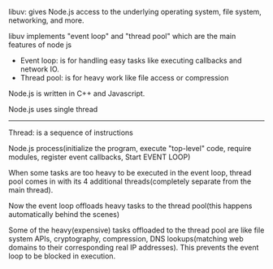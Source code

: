 libuv: gives Node.js access to the underlying operating system, file system, networking, and more.

libuv implements "event loop" and "thread pool" which are the main features of node js

- Event loop: is for handling easy tasks like executing callbacks and network IO.
- Thread pool: is for heavy work like file access or compression

Node.js is written in C++ and Javascript.

Node.js uses single thread

---

Thread: is a sequence of instructions

Node.js process(initialize the program, execute "top-level" code, require modules, register event callbacks, Start EVENT LOOP)

When some tasks are too heavy to be executed in the event loop, thread pool comes in with its 4 additional threads(completely separate from the main thread).

Now the event loop offloads heavy tasks to the thread pool(this happens automatically behind the scenes)

Some of the heavy(expensive) tasks offloaded to the thread pool are like file system APIs, cryptography, compression, DNS lookups(matching web domains to their corresponding real IP addresses).
This prevents the event loop to be blocked in execution.
